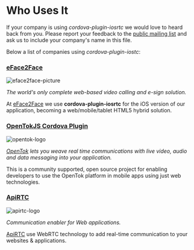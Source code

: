 # Who Uses It

If your company is using *cordova-plugin-iosrtc* we would love to heard back from you. Please report your feedback to the [public mailing list](https://groups.google.com/forum/?hl=es#!forum/cordova-plugin-iosrtc) and ask us to include your company's name in this file.

Below a list of companies using *cordova-plugin-iostc*:


### [eFace2Face](https://eface2face.com)

![eface2face-picture](https://raw.githubusercontent.com/eface2face/cordova-plugin-iosrtc/master/art/eface2face-picture.jpg)

*The world's only complete web-based video calling and e-sign solution.*

At [eFace2Face](https://eface2face.com) we use **cordova-plugin-iosrtc** for the iOS version of our application, becoming a web/mobile/tablet HTML5 hybrid solution.


### [OpenTokJS Cordova Plugin](https://github.com/aoberoi/cordova-plugin-opentokjs)

![opentok-logo](https://static.opentok.com/img/press/logo_opentok_registered.png)

*[OpenTok](https://tokbox.com/platform) lets you weave real time communications with live video, audio and data messaging into your application.*

This is a community supported, open source project for enabling developers to use the OpenTok platform in mobile apps using just web technologies.


### [ApiRTC](http://apirtc.com)

![apirtc-logo](https://avatars3.githubusercontent.com/u/7846822?v=3&s=200)

*Communication enabler for Web applications.*

[ApiRTC](http://apirtc.com) use WebRTC technology to add real-time communication to your websites & applications.
